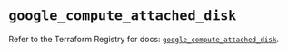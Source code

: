 # `google_compute_attached_disk`

Refer to the Terraform Registry for docs: [`google_compute_attached_disk`](https://registry.terraform.io/providers/hashicorp/google/6.36.1/docs/resources/compute_attached_disk).
